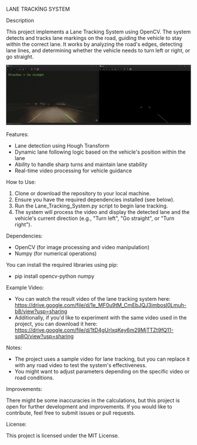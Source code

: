 LANE TRACKİNG SYSTEM

Description

This project implements a Lane Tracking System using OpenCV. The system detects and tracks lane markings on the road, guiding the vehicle to stay within the correct lane. It works by analyzing the road's edges, detecting lane lines, and determining whether the vehicle needs to turn left or right, or go straight.

![Lane Tracking GIF](images/Lane-Tracking-System-Result.gif)

Features:
- Lane detection using Hough Transform
- Dynamic lane following logic based on the vehicle's position within the lane
- Ability to handle sharp turns and maintain lane stability
- Real-time video processing for vehicle guidance

How to Use:
1. Clone or download the repository to your local machine.
2. Ensure you have the required dependencies installed (see below).
3. Run the Lane_Tracking_System.py script to begin lane tracking.
4. The system will process the video and display the detected lane and the vehicle's current direction (e.g., "Turn left", "Go straight", or "Turn right").

Dependencies:
- OpenCV (for image processing and video manipulation)
- Numpy (for numerical operations)

You can install the required libraries using pip:
- pip install opencv-python numpy

Example Video:
- You can watch the result video of the lane tracking system here: https://drive.google.com/file/d/1e_MF0u9tM_CmEbJQJ3imbosI0Lmuh-b8/view?usp=sharing
- Additionally, if you'd like to experiment with the same video used in the project, you can download it here: https://drive.google.com/file/d/1tD4gUrlxqKey6m29MjTTZt9fQ11-sq8O/view?usp=sharing

Notes:
- The project uses a sample video for lane tracking, but you can replace it with any road video to test the system's effectiveness.
- You might want to adjust parameters depending on the specific video or road conditions.
  

Improvements: 

There might be some inaccuracies in the calculations, but this project is open for further development and improvements. If you would like to contribute, feel free to submit issues or pull requests.


License:

This project is licensed under the MIT License.
